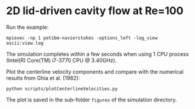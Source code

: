 # 2D lid-driven cavity flow at Re=100

Run the example:

```
mpiexec -np 1 petibm-navierstokes -options_left -log_view ascii:view.log
```

The simulation completes within a few seconds when using 1 CPU process
(Intel(R) Core(TM) i7-3770 CPU @ 3.40GHz).

Plot the centerline velocity components and compare with the numerical results
from Ghia et al. (1982):

```
python scripts/plotCenterlineVelocities.py
```

The plot is saved in the sub-folder `figures` of the simulation directory.
